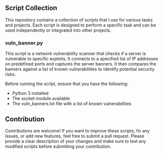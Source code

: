 ## Script Collection

This repository contains a collection of scripts that I use for various tasks and projects. Each script is designed to perform a specific task and can be used independently or integrated into other projects.

### vuln_banner.py

This script is a network vulnerability scanner that checks if a server is vulnerable to specific exploits. It connects to a specified list of IP addresses on predefined ports and captures the server banners. It then compares the banners against a list of known vulnerabilities to identify potential security risks.

Before running the script, ensure that you have the following:
- Python 3 installed
- The socket module available
- The vuln_banners.txt file with a list of known vulnerabilities

## Contribution

Contributions are welcome! If you want to improve these scripts, fix any issues, or add new features, feel free to submit a pull request. Please provide a clear description of your changes and make sure to test any modified scripts before submitting your contribution.
